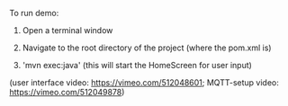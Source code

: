 
To run demo:

1. Open a terminal window

2. Navigate to the root directory of the project (where the pom.xml is)

3. 'mvn exec:java' (this will start the HomeScreen for user input)


(user interface video: https://vimeo.com/512048601; MQTT-setup video: https://vimeo.com/512049878)
	
